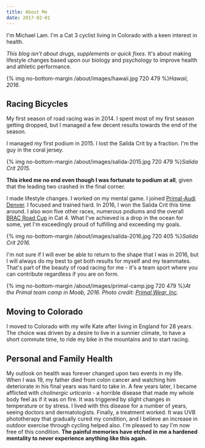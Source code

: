 ```yaml
---
title: About Me
date: 2017-02-01
---
```


I'm Michael Lam. I'm a Cat 3 cyclist living in Colorado with a keen interest in health.

*This blog isn't about drugs, supplements or quick fixes.* It's about making lifestyle changes based upon our biology and psychology to improve health and athletic performance.

{% img no-bottom-margin /about/images/hawaii.jpg 720 479 %}*Hawaii, 2016.*

## Racing Bicycles

My first season of road racing was in 2014. I spent most of my first season getting dropped, but I managed a few decent results towards the end of the season.

I managed my first podium in 2015. I lost the Salida Crit by a fraction. I'm the guy in the coral jersey.

{% img no-bottom-margin /about/images/salida-2015.jpg 720 479 %}*Salida Crit 2015.*

**This irked me no end even though I was fortunate to podium at all**, given that the leading two crashed in the final corner. 

I made lifestyle changes. I worked on my mental game. I joined [Primal-Audi Denver](http://hartracing.org/). I focused and trained hard. In 2016, I won the Salida Crit this time around. I also won five other races, numerous podiums and the overall [BRAC Road Cup](https://www.coloradocycling.org/bar/menu) in Cat 4. What I've achieved is a drop in the ocean for some, yet I'm exceedingly proud of fulfilling and exceeding my goals.

{% img no-bottom-margin /about/images/salida-2016.jpg 720 405 %}*Salida Crit 2016.*

I'm not sure if I will ever be able to return to the shape that I was in 2016, but I will always do my best to get both results for myself and my teammates. That's part of the beauty of road racing for me - it's a team sport where you can contribute regardless if you are on form.

{% img no-bottom-margin /about/images/primal-camp.jpg 720 479 %}*At the Primal team camp in Moab, 2016. Photo credit: [Primal Wear, Inc](https://www.primalwear.com/).*

## Moving to Colorado

I moved to Colorado with my wife Kate after living in England for 28 years. The choice was driven by a desire to live in a sunnier climate, to have a short commute time, to ride my bike in the mountains and to start racing. 

## Personal and Family Health

My outlook on health was forever changed upon two events in my life. When I was 19, my father died from colon cancer and watching him deteriorate in his final years was hard to take in. A few years later, I became afflicted with *cholinergic urticaria* - a horrible disease that made my whole body feel as if it was on fire. It was triggered by slight changes in temperature or by stress. I lived with this disease for a number of years, seeing doctors and dermatologists. Finally, a treatment worked. It was UVB phototherapy that gradually cured my condition, and I believe an increase in outdoor exercise through cycling helped also. I'm pleased to say I'm now free of this condition. **The painful memories have etched in me a hardened mentality to never experience anything like this again.**


